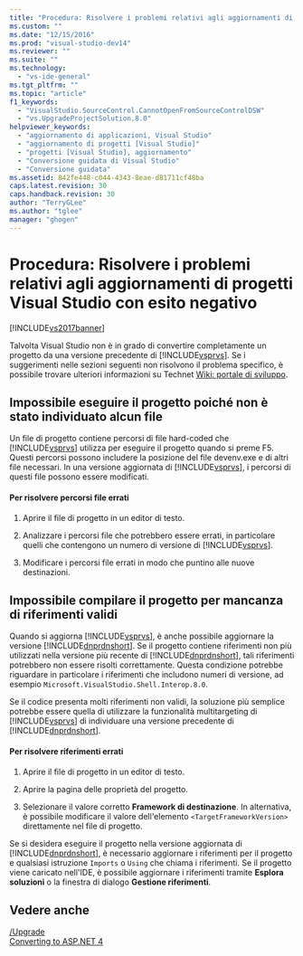```yaml
---
title: "Procedura: Risolvere i problemi relativi agli aggiornamenti di progetti Visual Studio con esito negativo | Microsoft Docs"
ms.custom: ""
ms.date: "12/15/2016"
ms.prod: "visual-studio-dev14"
ms.reviewer: ""
ms.suite: ""
ms.technology: 
  - "vs-ide-general"
ms.tgt_pltfrm: ""
ms.topic: "article"
f1_keywords: 
  - "VisualStudio.SourceControl.CannotOpenFromSourceControlDSW"
  - "vs.UpgradeProjectSolution.8.0"
helpviewer_keywords: 
  - "aggiornamento di applicazioni, Visual Studio"
  - "aggiornamento di progetti [Visual Studio]"
  - "progetti [Visual Studio], aggiornamento"
  - "Conversione guidata di Visual Studio"
  - "Conversione guidata"
ms.assetid: 842fe448-c044-4343-8eae-d81711cf48ba
caps.latest.revision: 30
caps.handback.revision: 30
author: "TerryGLee"
ms.author: "tglee"
manager: "ghogen"
---
```

# Procedura: Risolvere i problemi relativi agli aggiornamenti di progetti Visual Studio con esito negativo
[!INCLUDE[vs2017banner](../code-quality/includes/vs2017banner.md)]

Talvolta Visual Studio non è in grado di convertire completamente un progetto da una versione precedente di [!INCLUDE[vsprvs](../code-quality/includes/vsprvs_md.md)].  Se i suggerimenti nelle sezioni seguenti non risolvono il problema specifico, è possibile trovare ulteriori informazioni su Technet [Wiki: portale di sviluppo](http://go.microsoft.com/fwlink/?LinkId=254808).  
  
## Impossibile eseguire il progetto poiché non è stato individuato alcun file  
 Un file di progetto contiene percorsi di file hard\-coded che [!INCLUDE[vsprvs](../code-quality/includes/vsprvs_md.md)] utilizza per eseguire il progetto quando si preme F5.  Questi percorsi possono includere la posizione del file devenv.exe e di altri file necessari.  In una versione aggiornata di [!INCLUDE[vsprvs](../code-quality/includes/vsprvs_md.md)], i percorsi di questi file possono essere modificati.  
  
#### Per risolvere percorsi file errati  
  
1.  Aprire il file di progetto in un editor di testo.  
  
2.  Analizzare i percorsi file che potrebbero essere errati, in particolare quelli che contengono un numero di versione di [!INCLUDE[vsprvs](../code-quality/includes/vsprvs_md.md)].  
  
3.  Modificare i percorsi file errati in modo che puntino alle nuove destinazioni.  
  
## Impossibile compilare il progetto per mancanza di riferimenti validi  
 Quando si aggiorna [!INCLUDE[vsprvs](../code-quality/includes/vsprvs_md.md)], è anche possibile aggiornare la versione [!INCLUDE[dnprdnshort](../code-quality/includes/dnprdnshort_md.md)].  Se il progetto contiene riferimenti non più utilizzati nella versione più recente di [!INCLUDE[dnprdnshort](../code-quality/includes/dnprdnshort_md.md)], tali riferimenti potrebbero non essere risolti correttamente.  Questa condizione potrebbe riguardare in particolare i riferimenti che includono numeri di versione, ad esempio `Microsoft.VisualStudio.Shell.Interop.8.0`.  
  
 Se il codice presenta molti riferimenti non validi, la soluzione più semplice potrebbe essere quella di utilizzare la funzionalità multitargeting di [!INCLUDE[vsprvs](../code-quality/includes/vsprvs_md.md)] di individuare una versione precedente di [!INCLUDE[dnprdnshort](../code-quality/includes/dnprdnshort_md.md)].  
  
#### Per risolvere riferimenti errati  
  
1.  Aprire il file di progetto in un editor di testo.  
  
2.  Aprire la pagina delle proprietà del progetto.  
  
3.  Selezionare il valore corretto **Framework di destinazione**.  In alternativa, è possibile modificare il valore dell'elemento `<TargetFrameworkVersion>` direttamente nel file di progetto.  
  
 Se si desidera eseguire il progetto nella versione aggiornata di [!INCLUDE[dnprdnshort](../code-quality/includes/dnprdnshort_md.md)], è necessario aggiornare i riferimenti per il progetto e qualsiasi istruzione `Imports` o `Using` che chiama i riferimenti.  Se il progetto viene caricato nell'IDE, è possibile aggiornare i riferimenti tramite **Esplora soluzioni** o la finestra di dialogo **Gestione riferimenti**.  
  
## Vedere anche  
 [\/Upgrade](../ide/reference/upgrade-devenv-exe.md)   
 [Converting to ASP.NET 4](../Topic/Converting%20to%20ASP.NET%204.md)